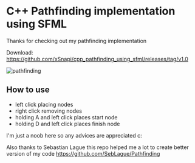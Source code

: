 # C++ Pathfinding implementation using SFML

Thanks for checking out my pathfinding implementation

Download: https://github.com/xSnapi/cpp_pathfinding_using_sfml/releases/tag/v1.0

![pathfinding](https://raw.githubusercontent.com/xSnapi/cpp_pathfinding_using_sfml/main/Images/pathfinding.gif)

## How to use

- left click placing nodes
- right click removing nodes
- holding A and left click places start node
- holding D and left click places finish node

I'm just a noob here so any advices are appreciated c:

Also thanks to Sebastian Lague this repo helped me a lot to create better version of my code https://github.com/SebLague/Pathfinding
